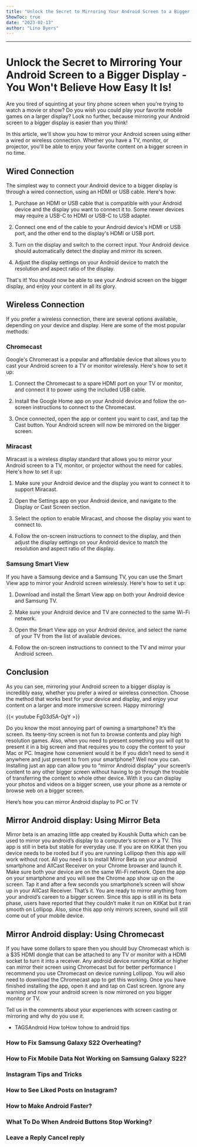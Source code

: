 ```yaml
---
title: "Unlock the Secret to Mirroring Your Android Screen to a Bigger Display - You Won't Believe How Easy It Is!"
ShowToc: true 
date: "2023-02-13"
author: "Lino Byers"
---
```

*****
# Unlock the Secret to Mirroring Your Android Screen to a Bigger Display - You Won't Believe How Easy It Is!

Are you tired of squinting at your tiny phone screen when you're trying to watch a movie or show? Do you wish you could play your favorite mobile games on a larger display? Look no further, because mirroring your Android screen to a bigger display is easier than you think!

In this article, we'll show you how to mirror your Android screen using either a wired or wireless connection. Whether you have a TV, monitor, or projector, you'll be able to enjoy your favorite content on a bigger screen in no time.

## Wired Connection

The simplest way to connect your Android device to a bigger display is through a wired connection, using an HDMI or USB cable. Here's how:

1. Purchase an HDMI or USB cable that is compatible with your Android device and the display you want to connect it to. Some newer devices may require a USB-C to HDMI or USB-C to USB adapter.

2. Connect one end of the cable to your Android device's HDMI or USB port, and the other end to the display's HDMI or USB port.

3. Turn on the display and switch to the correct input. Your Android device should automatically detect the display and mirror its screen.

4. Adjust the display settings on your Android device to match the resolution and aspect ratio of the display.

That's it! You should now be able to see your Android screen on the bigger display, and enjoy your content in all its glory.

## Wireless Connection

If you prefer a wireless connection, there are several options available, depending on your device and display. Here are some of the most popular methods:

### Chromecast

Google's Chromecast is a popular and affordable device that allows you to cast your Android screen to a TV or monitor wirelessly. Here's how to set it up:

1. Connect the Chromecast to a spare HDMI port on your TV or monitor, and connect it to power using the included USB cable.

2. Install the Google Home app on your Android device and follow the on-screen instructions to connect to the Chromecast.

3. Once connected, open the app or content you want to cast, and tap the Cast button. Your Android screen will now be mirrored on the bigger screen.

### Miracast

Miracast is a wireless display standard that allows you to mirror your Android screen to a TV, monitor, or projector without the need for cables. Here's how to set it up:

1. Make sure your Android device and the display you want to connect it to support Miracast.

2. Open the Settings app on your Android device, and navigate to the Display or Cast Screen section.

3. Select the option to enable Miracast, and choose the display you want to connect to.

4. Follow the on-screen instructions to connect to the display, and then adjust the display settings on your Android device to match the resolution and aspect ratio of the display.

### Samsung Smart View

If you have a Samsung device and a Samsung TV, you can use the Smart View app to mirror your Android screen wirelessly. Here's how to set it up:

1. Download and install the Smart View app on both your Android device and Samsung TV.

2. Make sure your Android device and TV are connected to the same Wi-Fi network.

3. Open the Smart View app on your Android device, and select the name of your TV from the list of available devices.

4. Follow the on-screen instructions to connect to the TV and mirror your Android screen.

## Conclusion

As you can see, mirroring your Android screen to a bigger display is incredibly easy, whether you prefer a wired or wireless connection. Choose the method that works best for your device and display, and enjoy your content on a larger and more immersive screen. Happy mirroring!

{{< youtube Fg03d5A-0gY >}} 



Do you know the most annoying part of owning a smartphone? It’s the screen. Its teeny-tiny screen is not fun to browse contents and play high resolution games. Also, when you need to present something you will opt to present it in a big screen and that requires you to copy the content to your Mac or PC. Imagine how convenient would it be if you didn’t need to send it anywhere and just present to from your smartphone? Well now you can. Installing just an app can allow you to “mirror Android display” your screen’s content to any other bigger screen without having to go through the trouble of transferring the content to whole other device. With it you can display your photos and videos on a bigger screen, use your phone as a remote or browse web on a bigger screen.
 
Here’s how you can mirror Android display to PC or TV
 
## Mirror Android display: Using Mirror Beta
 

 
Mirror beta is an amazing little app created by Koushik Dutta which can be used to mirror you android’s display to a computer’s screen or a TV. This app is still in beta but stable for everyday use. If you are on KitKat then you device needs to be rooted but if you are running Lollipop then this app will work without root. All you need is to install Mirror Beta on your android smartphone and AllCast Receiver on your Chrome browser and launch it. Make sure both your device are on the same Wi-Fi network. Open the app on your smartphone and you will see the Chrome app show up on the screen. Tap it and after a few seconds you smartphone’s screen will show up in your AllCast Receiver. That’s it. You are ready to mirror anything from your android’s careen to a bigger screen. Since this app is still in its beta phase, users have reported that they couldn’t make it run on KitKat but it ran smooth on Lollipop. Also, since this app only mirrors screen, sound will still come out of your mobile device.
 
## Mirror Android display: Using Chromecast
 
If you have some dollars to spare then you should buy Chromecast which is a $35 HDMI dongle that can be attached to any TV or monitor with a HDMI socket to turn it into a receiver. Any android device running KitKat or higher can mirror their screen using Chromecast but for better performance I recommend you use Chromecast on device running Lollipop. You will also need to download the Chromecast app to get this working. Once you have finished installing the app, open it and and tap on Cast screen. Ignore any warning and now your android screen is now mirrored on you bigger monitor or TV.
 
Tell us in the comments about your experiences with screen casting or mirroring and why do you use it.
 
- TAGSAndroid How toHow tohow to android tips

 
### How to Fix Samsung Galaxy S22 Overheating?
 
### How to Fix Mobile Data Not Working on Samsung Galaxy S22?
 
### Instagram Tips and Tricks
 
### How to See Liked Posts on Instagram?
 
### How to Make Android Faster?
 
### What To Do When Android Buttons Stop Working?
 
### Leave a Reply Cancel reply





